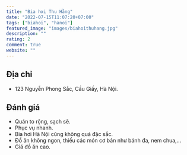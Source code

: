 ```yaml
---
title: "Bia hơi Thu Hằng"
date: "2022-07-15T11:07:20+07:00"
tags: ["biahoi", "hanoi"]
featured_image: "images/biahoithuhang.jpg"
description: ""
rating: 2
comment: true
website: ""
---
```


## Địa chỉ

- 123 Nguyễn Phong Sắc, Cầu Giấy, Hà Nội.

## Đánh giá

- Quán to rộng, sạch sẽ.
- Phục vụ nhanh.
- Bia hơi Hà Nội cũng không quá đặc sắc.
- Đồ ăn không ngon, thiếu các món cơ bản như bánh đa, nem chua,...
- Giá đồ ăn cao.
